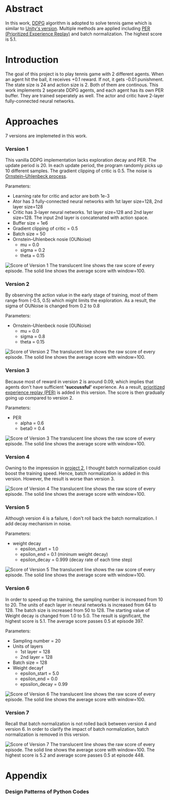 [img_ddpg_version_1]: https://github.com/Brandon-HY-Lin/deep-reinforcement-learning/blob/master/p3_collab-compet/DDPG/pictures/ddpg_version_1.png "Score of Version 1"

[img_ddpg_version_2]: https://github.com/Brandon-HY-Lin/deep-reinforcement-learning/blob/master/p3_collab-compet/DDPG/pictures/ddpg_version_2.png "Score of Version 2"

[img_ddpg_version_3]: https://github.com/Brandon-HY-Lin/deep-reinforcement-learning/blob/master/p3_collab-compet/DDPG/pictures/ddpg_version_3.png "Score of Version 3"

[img_ddpg_version_4]: https://github.com/Brandon-HY-Lin/deep-reinforcement-learning/blob/master/p3_collab-compet/DDPG/pictures/ddpg_version_4.png "Score of Version 4"

[img_ddpg_version_5]: https://github.com/Brandon-HY-Lin/deep-reinforcement-learning/blob/master/p3_collab-compet/DDPG/pictures/ddpg_version_5.png "Score of Version 5"

[img_ddpg_version_6]: https://github.com/Brandon-HY-Lin/deep-reinforcement-learning/blob/master/p3_collab-compet/DDPG/pictures/ddpg_version_6.png "Score of Version 6"

[img_ddpg_version_7]: https://github.com/Brandon-HY-Lin/deep-reinforcement-learning/blob/master/p3_collab-compet/DDPG/pictures/ddpg_version_7.png "Score of Version 7"


[img_ddpg_version_6_and_version_7]: https://github.com/Brandon-HY-Lin/deep-reinforcement-learning/blob/master/p3_collab-compet/DDPG/pictures/ddpg_version_6_to_version_7.png "Comparison between Version 6 and Version 7"

[img_ddpg_version_6_and_version_7_with_raw_data]: https://github.com/Brandon-HY-Lin/deep-reinforcement-learning/blob/master/p3_collab-compet/DDPG/pictures/ddpg_version_6_to_version_7_with_raw_data.png "Comparison between Version 6 and Version 7 (with raw data)"

[img_ddpg_version_1_to_verion_5]: https://github.com/Brandon-HY-Lin/deep-reinforcement-learning/blob/master/p3_collab-compet/DDPG/pictures/ddpg_version_1_to_version_5.png "Comparison among version 1 to version 5"


# Abstract

In this work, [DDPG](https://arxiv.org/abs/1509.02971) algorithm is adopted to solve tennis game which is similar to [Unity's version](https://github.com/Unity-Technologies/ml-agents/blob/master/docs/Learning-Environment-Examples.md#tennis). Multiple methods are applied including [PER (Prioritized Experience Replay)](https://arxiv.org/abs/1511.05952) and batch normalization. The highest score is 5.1.  


# Introduction
The goal of this project is to play tennis game with 2 different agents. When an agent hit the ball, it receives +0.1 reward. If not, it gets -0.01 punishment. The state size is 24 and action size is 2. Both of them are continous. This work implements 2 seperate DDPG agents, and each agent has its own PER buffer. They are trained seperately as well. The actor and critic have 2-layer fully-connected neural networks.


# Approaches
7 versions are implemeted in this work.

### Version 1
This vanilla DDPG implementation lacks exploration decay and PER. The update period is 20. In each update period, the program randomly picks up 10 different samples. The gradient clipping of critic is 0.5. The noise is [Ornstein–Uhlenbeck process](https://en.wikipedia.org/wiki/Ornstein%E2%80%93Uhlenbeck_process).

Parameters:
* Learning rate for critic and actor are both 1e-3
* Ator has 3 fully-connected neural networks with 1st layer size=128, 2nd layer size=128
* Critic has 3-layer neural networks. 1st layer size=128 and 2nd layer size=128. The input 2nd layer is concatenated with action space.
* Buffer size = 1e6
* Gradient clipping of critic = 0.5
* Batch size = 50
* Ornstein–Uhlenbeck nosie (OUNoise)
  * mu = 0.0
  * sigma = 0.2
  * theta = 0.15

![Score of Version 1][img_ddpg_version_1]
The translucent line shows the raw score of every episode. The solid line shows the average score with window=100.


### Version 2
By observing the action value in the early stage of training, most of them range from (-0.5, 0.5) which might limits the exploration. As a result, the sigma of OUNoise is changed from 0.2 to 0.8

Parameters:
* Ornstein–Uhlenbeck nosie (OUNoise)
  * mu = 0.0
  * sigma = 0.8
  * theta = 0.15
  
![Score of Version 2][img_ddpg_version_2]
The translucent line shows the raw score of every episode. The solid line shows the average score with window=100.


### Version 3
Because most of reward in version 2 is around 0.09, which implies that agents don't have sufficient **'succussful'** experience. As a result, [prioritized experience replay (PER)](https://arxiv.org/abs/1511.05952) is added in this version. The score is then gradually going up compared to version 2.

Parameters:
* PER
    * alpha = 0.6
    * beta0 = 0.4
    

![Score of Version 3][img_ddpg_version_3]
The translucent line shows the raw score of every episode. The solid line shows the average score with window=100.


### Version 4
Owning to the impression in [project 2](https://github.com/Brandon-HY-Lin/deep-reinforcement-learning/tree/master/p2_continuous-control), I thought batch normalization could boost the training speed. Hence, batch normalization is added in this version. However, the result is worse than version 3.


![Score of Version 4][img_ddpg_version_4]
The translucent line shows the raw score of every episode. The solid line shows the average score with window=100.


### Version 5
Although version 4 is a failure, I don't roll back the batch normalization. I add decay mechanism in noise.

Parameters:
* weight decay
    * epsilon_start = 1.0
    * epsilon_end = 0.1 (mininum weight decay)
    * epsilon_decay = 0.999 (decay rate of each time step)


![Score of Version 5][img_ddpg_version_5]
The translucent line shows the raw score of every episode. The solid line shows the average score with window=100.


### Version 6
In order to speed up the training, the sampling number is increased from 10 to 20. The units of each layer in neural networks is increased from 64 to 128. The batch size is increased from 50 to 128. The starting value of Weight decay is changed from 1.0 to 5.0. The result is significant, the highest score is 5.1. The average score passes 0.5 at episode 397.

Parameters:
* Sampling number = 20
* Units of layers
    * 1st layer = 128
    * 2nd layer = 128
* Batch size = 128
* Weight decayf
    * epsilon_start = 5.0
    * epsilon_end = 0.0
    * epssilon_decay = 0.99
    
    
![Score of Version 6][img_ddpg_version_6]
The translucent line shows the raw score of every episode. The solid line shows the average score with window=100.

    
### Version 7
Recall that batch normalization is not rolled back between version 4 and version 6. In order to clarify the impact of batch normalization, batch normalization is removed in this version.


![Score of Version 7][img_ddpg_version_7]
The translucent line shows the raw score of every episode. The solid line shows the average score with window=100. The highest score is 5.2 and average score passes 0.5 at episode 448.



# Appendix
### Design Patterns of Python Codes